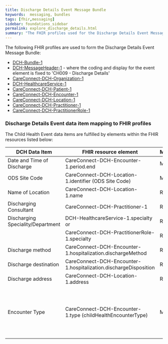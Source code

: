 ```yaml
---
title: Discharge Details Event Message Bundle
keywords:  messaging, bundles
tags: [fhir,messaging]
sidebar: foundations_sidebar
permalink: explore_discharge_details.html
summary: "The FHIR profiles used for the Discharge Details Event Message Bundle"
---
```


The following FHIR profiles are used to form the Discharge Details Event Message Bundle:

- [DCH-Bundle-1](https://fhir.nhs.uk/STU3/StructureDefinition/DCH-Bundle-1)
- [DCH-MessageHeader-1](https://fhir.nhs.uk/STU3/StructureDefinition/DCH-MessageHeader-1) - where the coding and display for the event element is fixed to 'CH009 - Discharge Details'
- [CareConnect-DCH-Organization-1](https://fhir.nhs.uk/STU3/StructureDefinition/CareConnect-DCH-Organization-1)
- [DCH-HealthcareService-1](https://fhir.nhs.uk/STU3/StructureDefinition/DCH-HealthcareService-1)
- [CareConnect-DCH-Patient-1](https://fhir.nhs.uk/STU3/StructureDefinition/CareConnect-DCH-Patient-1)
- [CareConnect-DCH-Encounter-1](https://fhir.nhs.uk/STU3/StructureDefinition/CareConnect-DCH-Encounter-1)
- [CareConnect-DCH-Location-1](https://fhir.nhs.uk/STU3/StructureDefinition/CareConnect-DCH-Location-1)
- [CareConnect-DCH-Practitioner-1](https://fhir.nhs.uk/STU3/StructureDefinition/CareConnect-DCH-Practitioner-1)
- [CareConnect-DCH-PractitionerRole-1](https://fhir.nhs.uk/STU3/StructureDefinition/CareConnect-DCH-PractitionerRole-1) 


### Discharge Details Event data item mapping to FHIR profiles ###

The Child Health Event data items are fulfilled by elements within the FHIR resources listed below:

| DCH Data Item                     | FHIR resource element                                            | Mandatory/Required/Optional | Note                                                                                  |
|-----------------------------------|------------------------------------------------------------------|-----------------------------|---------------------------------------------------------------------------------------|
| Date and Time of Discharge        | CareConnect-DCH-Encounter-1.period.end                           | Mandatory                   |                                                                                       |
| ODS Site Code                     | CareConnect-DCH-Location-1.identifier (ODS Site Code)            | Mandatory                   |                                                                                       |
| Name of Location                  | CareConnect-DCH-Location-1.name                                  | Required                    |                                                                                       |
| Discharging Consultant            | CareConnect-DCH-Practitioner-1                                   | Required                    |                                                                                       |
| Discharging Speciality/Department | DCH-HealthcareService-1.specialty or                             | Required                    |                                                                                       |
|                                   | CareConnect-DCH-PractitionerRole-1.specialty                     | Required                    |                                                                                       |
| Discharge method                  | CareConnect-DCH-Encounter-1.hospitalization.dischargeMethod      | Required                    |                                                                                       |
| Discharge destination             | CareConnect-DCH-Encounter-1.hospitalization.dischargeDisposition | Required                    |                                                                                       |
| Discharge address                 | CareConnect-DCH-Location-1.address                               | Required                    |                                                                                       |
| Encounter Type                    | CareConnect-DCH-Encounter-1.type (childHealthEncounterType)      | Mandatory                   | Represented using code '001 - Birth Discharge' OR '002 - Maternity Discharge' only |
